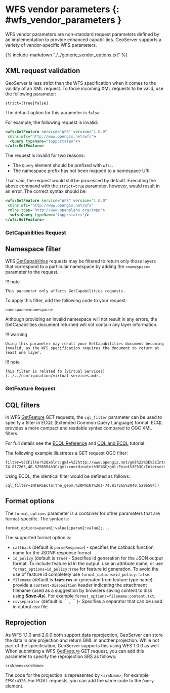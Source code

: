 # WFS vendor parameters {: #wfs_vendor_parameters }

WFS vendor parameters are non-standard request parameters defined by an implementation to provide enhanced capabilities. GeoServer supports a variety of vendor-specific WFS parameters.

{%
   include-markdown "./../generic_vendor_options.txt"
%}

## XML request validation

GeoServer is less strict than the WFS specification when it comes to the validity of an XML request. To force incoming XML requests to be valid, use the following parameter:

    strict=[true|false]

The default option for this parameter is `false`.

For example, the following request is invalid:

``` xml
<wfs:GetFeature service="WFS" version="1.0.0"
 xmlns:wfs="http://www.opengis.net/wfs">
  <Query typeName="topp:states"/>
</wfs:GetFeature>
```

The request is invalid for two reasons:

-   The `Query` element should be prefixed with `wfs:`.
-   The namespace prefix has not been mapped to a namespace URI.

That said, the request would still be processed by default. Executing the above command with the `strict=true` parameter, however, would result in an error. The correct syntax should be:

``` xml
<wfs:GetFeature service="WFS" version="1.0.0"
 xmlns:wfs="http://www.opengis.net/wfs" 
 xmlns:topp="http://www.openplans.org/topp">
  <wfs:Query typeName="topp:states"/>
</wfs:GetFeature>
```

### GetCapabilities Request

## Namespace filter

WFS [GetCapabilities](reference.md#wfs_getcap) requests may be filtered to return only those layers that correspond to a particular namespace by adding the `<namespace>` parameter to the request.

!!! note

    This parameter only affects GetCapabilities requests.

To apply this filter, add the following code to your request:

    namespace=<namespace>

Although providing an invalid namespace will not result in any errors, the GetCapabilities document returned will not contain any layer information.

!!! warning

    Using this parameter may result your GetCapabilities document becoming invalid, as the WFS specification requires the document to return at least one layer.

!!! note

    This filter is related to [Virtual Services](../../configuration/virtual-services.md).

### GetFeature Request

## CQL filters

In WFS [GetFeature](reference.md#wfs_getfeature) GET requests, the `cql_filter` parameter can be used to specify a filter in ECQL (Extended Common Query Language) format. ECQL provides a more compact and readable syntax compared to OGC XML filters.

For full details see the [ECQL Reference](../../filter/ecql_reference.md) and [CQL and ECQL](../../tutorials/cql/cql_tutorial.md) tutorial.

The following example illustrates a GET request OGC filter:

    filter=%3CFilter%20xmlns:gml=%22http://www.opengis.net/gml%22%3E%3CIntersects%3E%3CPropertyName%3Ethe_geom%3C/PropertyName%3E%3Cgml:Point%20srsName=%224326%22%3E%3Cgml:coordinates%3E-74.817265,40.5296504%3C/gml:coordinates%3E%3C/gml:Point%3E%3C/Intersects%3E%3C/Filter%3E

Using ECQL, the identical filter would be defined as follows:

    cql_filter=INTERSECTS(the_geom,%20POINT%20(-74.817265%2040.5296504))

## Format options

The `format_options` parameter is a container for other parameters that are format-specific. The syntax is:

    format_options=param1:value1;param2:value2;...

The supported format option is:

-   `callback` (default is `parseResponse`) - specifies the callback function name for the JSONP response format
-   `id_policy` (default is `true`) - Specifies id generation for the JSON output format. To include feature id in the output, use an attribute name, or use `format_options=id_policy:true` for feature id generation. To avoid the use of feature id completely use `format_options=id_policy:false`.
-   `filename` (default is **`features`** or generated from feature type name)- provide a `Content-Disposition` header indicating the attachment filename (used as a suggestion by browsers saving content to disk using ***Save-As***). For example `format_options=filename:content.txt`.
-   `csvseparator` (default is `` `, ``` )- Specifies a separator that can be used in output csv file

## Reprojection

As WFS 1.1.0 and 2.0.0 both support data reprojection, GeoServer can store the data in one projection and return GML in another projection. While not part of the specification, GeoServer supports this using WFS 1.0.0 as well. When submitting a WFS [GetFeature](reference.md#wfs_getfeature) GET request, you can add this parameter to specify the reprojection SRS as follows:

    srsName=<srsName>

The code for the projection is represented by `<srsName>`, for example `EPSG:4326`. For POST requests, you can add the same code to the `Query` element.
